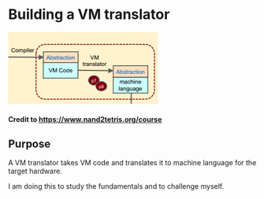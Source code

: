 # Building a VM translator 

![VM Translator Diagram](vm_translator.png)
#### Credit to https://www.nand2tetris.org/course

## Purpose 
A VM translator takes VM code and translates it to machine language for the target hardware. 

I am doing this to study the fundamentals and to challenge myself. 